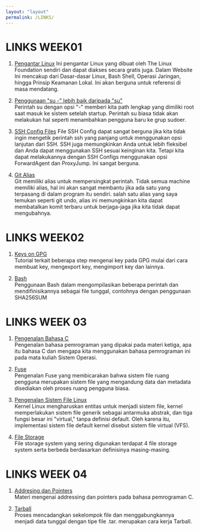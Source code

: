 ```yaml
---
layout: "layout"
permalink: /LINKS/
---
```


# LINKS WEEK01
1. [Pengantar Linux](https://training.linuxfoundation.org/training/introduction-to-linux/)
   Ini  pengantar Linux yang dibuat oleh The Linux Foundation sendiri dan dapat diakses secara gratis juga. Dalam Website Ini mencakup dari Dasar-dasar Linux, Bash Shell, Operasi Jaringan, hingga Prinsip Keamanan Lokal. Ini akan berguna untuk referensi di masa mendatang.

2. [Penggunaan "su -" lebih baik daripada "su"](https://www.linuxquestions.org/questions/linux-newbie-8/command-usermod-not-found-385901/)  
   Perintah su dengan opsi "-" memberi kita path lengkap yang dimiliki root saat masuk ke sistem setelah startup. Perintah su biasa tidak akan melakukan hal seperti menambahkan pengguna baru ke grup sudoer.
   
3. [SSH Config Files](https://www.ssh.com/academy/ssh/config)
   File SSH Config dapat sangat berguna jika kita tidak ingin mengetik perintah ssh yang panjang untuk menggunakan opsi lanjutan dari SSH. SSH juga memungkinkan Anda untuk lebih fleksibel dan Anda dapat menggunakan SSH sesuai keinginan kita. Tetapi kita dapat melakukannya dengan SSH Configs menggunakan opsi ForwardAgent dan ProxyJump. Ini sangat berguna.
   
4. [Git Alias](https://git-scm.com/book/en/v2/Git-Basics-Git-Aliases)  
   Git memiliki alias untuk mempersingkat perintah. Tidak semua machine memiliki alias, hal ini akan sangat membantu jika ada satu yang terpasang di dalam program itu sendiri. salah satu alias yang saya temukan seperti git undo, alias ini memungkinkan kita dapat membatalkan komit terbaru untuk berjaga-jaga jika kita tidak dapat mengubahnya.


# LINKS WEEK02
1. [Keys on GPG](https://www.dewinter.com/gnupg_howto/english/GPGMiniHowto-3.html)<br>
   Tutorial terkait beberapa step mengenai key pada GPG mulai dari cara membuat key, mengexport key, mengimport key dan lainnya.

2. [Bash](https://ryanstutorials.net/bash-scripting-tutorial/bash-script.php)<br/>
Penggunaan Bash dalam mengompilasikan beberapa perintah dan mendifinisikannya sebagai file tunggal, contohnya dengan penggunaan SHA256SUM

# LINKS WEEK 03
1. [Pengenalan Bahasa C](https://www.geeksforgeeks.org/c-language-set-1-introduction/)<br>
Pengenalan bahasa pemrograman yang dipakai pada materi ketiga, apa itu bahasa C dan mengapa kita menggunakan bahasa pemrograman ini pada mata kuliah Sistem Operasi.

2. [Fuse](https://www.kernel.org/doc/html/latest/filesystems/fuse.html)<br>
Pengenalan Fuse yang membicarakan bahwa sistem file ruang pengguna merupakan sistem file yang mengandung data dan metadata disediakan oleh proses ruang pengguna biasa.

3. [Pengenalan Sistem File Linux](https://opensource.com/article/19/3/virtual-filesystems-linux)<br>
Kernel Linux mengharuskan entitas untuk menjadi sistem file, kernel memperlakukan sistem file generik sebagai antarmuka abstrak, dan tiga fungsi besar ini "virtual," tanpa definisi default. Oleh karena itu, implementasi sistem file default kernel disebut sistem file virtual (VFS).

4. [File Storage](https://www.geeksforgeeks.org/understanding-file-system/)<br>
File storage system yang sering digunakan terdapat 4 file storage system serta berbeda berdasarkan definisinya masing-masing.

# LINKS WEEK 04
1. [Addresing dan Pointers](https://beginnersbook.com/2014/01/c-pointers/)<br>
Materi mengenai addressing dan pointers pada bahasa pemrograman C.

2. [Tarball](https://www.networkworld.com/article/3328840/working-with-tarballs-on-linux.html)<br>
Proses mencadangkan sekelompok file dan menggabungkannya menjadi data tunggal dengan tipe file .tar. merupakan cara kerja Tarball.
